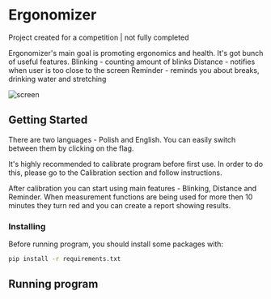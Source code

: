 # Ergonomizer

Project created for a competition | not fully completed

Ergonomizer's main goal is promoting ergonomics and health.
It's got bunch of useful features. 
Blinking - counting amount of blinks
Distance - notifies when user is too close to the screen
Reminder - reminds you about breaks, drinking water and stretching

![screen](https://user-images.githubusercontent.com/65568833/104036189-65a20b80-51d3-11eb-9cd3-f24bd5a429f0.png)

## Getting Started

There are two languages - Polish and English.
You can easily switch between them by clicking on the flag.

It's highly recommended to calibrate program before first use. In order to do this, please go to the Calibration section and follow instructions.

After calibration you can start using main features - Blinking, Distance and Reminder.
When measurement functions are being used for more then 10 minutes they turn red and you can create a report showing results.

### Installing

Before running program, you should install some packages with:

```bash
pip install -r requirements.txt
```

## Running program
